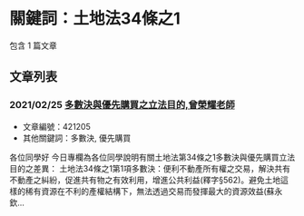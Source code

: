 # 關鍵詞：土地法34條之1

包含 1 篇文章

## 文章列表

### 2021/02/25 [多數決與優先購買之立法目的,曾榮耀老師](../../articles/421205_%E5%A4%9A%E6%95%B8%E6%B1%BA%E8%88%87%E5%84%AA%E5%85%88%E8%B3%BC%E8%B2%B7%E4%B9%8B%E7%AB%8B%E6%B3%95%E7%9B%AE%E7%9A%84%2C%E6%9B%BE%E6%A6%AE%E8%80%80%E8%80%81%E5%B8%AB.md)
- 文章編號：421205
- 其他關鍵詞：多數決, 優先購買

各位同學好 今日專欄為各位同學說明有關土地法第34條之1多數決與優先購買立法目的之差異： 土地法34條之1第1項多數決：便利不動產所有權之交易，解決共有不動產之糾紛，促進共有物之有效利用，增進公共利益(釋字§562)。避免土地這樣的稀有資源在不利的產權結構下，無法透過交易而發揮最大的資源效益(蘇永欽...
